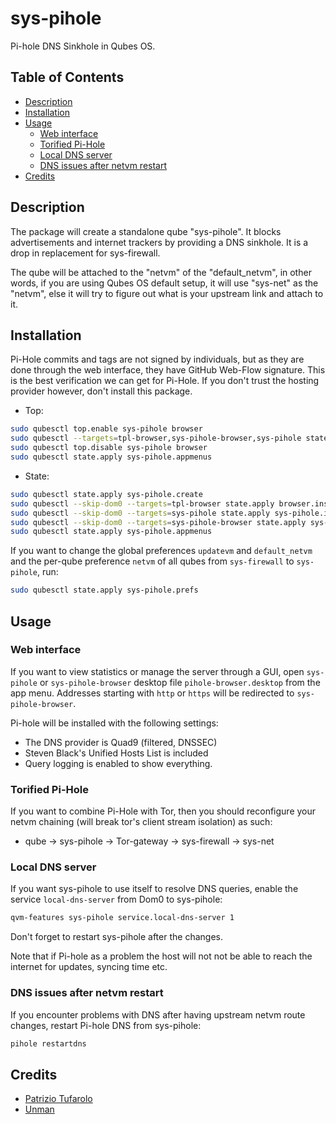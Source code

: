# sys-pihole

Pi-hole DNS Sinkhole in Qubes OS.

## Table of Contents

* [Description](#description)
* [Installation](#installation)
* [Usage](#usage)
  * [Web interface](#web-interface)
  * [Torified Pi-Hole](#torified-pi-hole)
  * [Local DNS server](#local-dns-server)
  * [DNS issues after netvm restart](#dns-issues-after-netvm-restart)
* [Credits](#credits)

## Description

The package will create a standalone qube "sys-pihole". It blocks
advertisements and internet trackers by providing a DNS sinkhole. It is a drop
in replacement for sys-firewall.

The qube will be attached to the "netvm" of the "default_netvm", in other
words, if you are using Qubes OS default setup, it will use "sys-net" as the
"netvm", else it will try to figure out what is your upstream link and attach
to it.

## Installation

Pi-Hole commits and tags are not signed by individuals, but as they are done
through the web interface, they have GitHub Web-Flow signature. This is the
best verification we can get for Pi-Hole. If you don't trust the hosting
provider however, don't install this package.

- Top:
```sh
sudo qubesctl top.enable sys-pihole browser
sudo qubesctl --targets=tpl-browser,sys-pihole-browser,sys-pihole state.apply
sudo qubesctl top.disable sys-pihole browser
sudo qubesctl state.apply sys-pihole.appmenus
```

- State:
<!-- pkg:begin:post-install -->
```sh
sudo qubesctl state.apply sys-pihole.create
sudo qubesctl --skip-dom0 --targets=tpl-browser state.apply browser.install
sudo qubesctl --skip-dom0 --targets=sys-pihole state.apply sys-pihole.install
sudo qubesctl --skip-dom0 --targets=sys-pihole-browser state.apply sys-pihole.configure-browser
sudo qubesctl state.apply sys-pihole.appmenus
```
<!-- pkg:end:post-install -->

If you want to change the global preferences `updatevm` and `default_netvm`
and the per-qube preference `netvm` of all qubes from `sys-firewall` to
`sys-pihole`, run:
```sh
sudo qubesctl state.apply sys-pihole.prefs
```

## Usage

### Web interface

If you want to view statistics or manage the server through a GUI, open
`sys-pihole` or `sys-pihole-browser` desktop file `pihole-browser.desktop`
from the app menu. Addresses starting with `http` or `https` will be
redirected to `sys-pihole-browser`.

Pi-hole will be installed with the following settings:

- The DNS provider is Quad9 (filtered, DNSSEC)
- Steven Black's Unified Hosts List is included
- Query logging is enabled to show everything.

### Torified Pi-Hole

If you want to combine Pi-Hole with Tor, then you should reconfigure your
netvm chaining (will break tor's client stream isolation) as such:

- qube -> sys-pihole -> Tor-gateway -> sys-firewall -> sys-net

### Local DNS server

If you want sys-pihole to use itself to resolve DNS queries, enable the
service `local-dns-server` from Dom0 to sys-pihole:
```sh
qvm-features sys-pihole service.local-dns-server 1
```

Don't forget to restart sys-pihole after the changes.

Note that if Pi-hole as a problem the host will not not be able to reach the
internet for updates, syncing time etc.

### DNS issues after netvm restart

If you encounter problems with DNS after having upstream netvm route changes,
restart Pi-hole DNS from sys-pihole:
```sh
pihole restartdns
```

## Credits

- [Patrizio Tufarolo](https://blog.tufarolo.eu/how-to-configure-pihole-in-qubesos-proxyvm/)
- [Unman](https://github.com/unman/shaker/tree/main/pihole)
